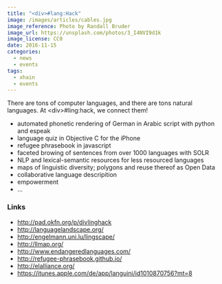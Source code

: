 ```yaml
---
title: "<div>#lang:Hack"
image: /images/articles/cables.jpg
image_reference: Photo by Randall Bruder
image_url: https://unsplash.com/photos/3_I4NVI9d1k
image_license: CC0
date: 2016-11-15
categories:
  - news
  - events
tags:
  - xhain
  - events
---
```


There are tons of computer languages, and there are tons natural languages. At \<div\>#ling:hack, we connect them!

<!--more-->

- automated phonetic rendering of German in Arabic script with python
  and espeak
- language quiz in Objective C for the iPhone
- refugee phrasebook in javascript
- faceted browing of sentences from over 1000 languages with SOLR
- NLP and lexical-semantic resources for less resourced languages
- maps of linguistic diversity; polygons and reuse thereof as Open Data
- collaborative language descripition
- empowerment
- ...

### Links

* http://pad.okfn.org/p/divlinghack
* http://languagelandscape.org/
* http://engelmann.uni.lu/lingscape/
* http://llmap.org/
* http://www.endangeredlanguages.com/
* http://refugee-phrasebook.github.io/
* http://elalliance.org/
* https://itunes.apple.com/de/app/languini/id1010870756?mt=8
